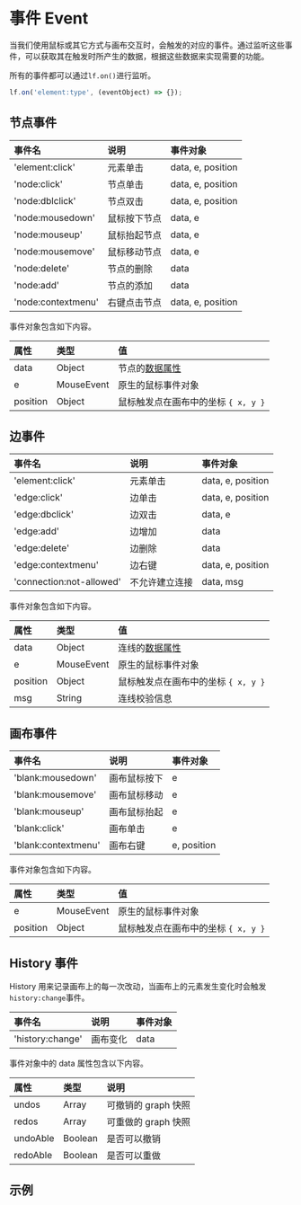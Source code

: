 # 事件 Event

当我们使用鼠标或其它方式与画布交互时，会触发的对应的事件。通过监听这些事件，可以获取其在触发时所产生的数据，根据这些数据来实现需要的功能。

所有的事件都可以通过`lf.on()`进行监听。

```js
lf.on('element:type', (eventObject) => {});
```

## 节点事件

| 事件名   | 说明   | 事件对象 |
| :----- | :----- | :-----  |
| 'element:click' | 元素单击 | data, e, position |
| 'node:click' | 节点单击 |  data, e, position |
| 'node:dblclick' | 节点双击 | data, e, position |
| 'node:mousedown' | 鼠标按下节点 | data, e |
| 'node:mouseup' | 鼠标抬起节点 | data, e |
| 'node:mousemove' | 鼠标移动节点 | data, e |
| 'node:delete' | 节点的删除 | data |
| 'node:add' | 节点的添加 | data |
| 'node:contextmenu' | 右键点击节点 | data, e, position |

事件对象包含如下内容。

| 属性   | 类型   | 值 |
| :----- | :----- | :----- |
| data | Object | 节点的[数据属性](/api/nodeApi.md#数据属性) |
| e | MouseEvent | 原生的鼠标事件对象 |
| position | Object | 鼠标触发点在画布中的坐标 `{ x, y }` |

## 边事件

| 事件名   | 说明   | 事件对象 |
| :----- | :----- | :----- |
| 'element:click' | 元素单击 | data, e, position |
| 'edge:click' | 边单击 | data, e, position |
| 'edge:dbclick' | 边双击 | data, e |
| 'edge:add' | 边增加 | data |
| 'edge:delete'| 边删除 |data |
| 'edge:contextmenu'| 边右键 | data, e, position |
| 'connection:not-allowed' | 不允许建立连接 | data, msg |

事件对象包含如下内容。

| 属性   | 类型   | 值 |
| :----- | :----- | :----- |
| data | Object | 连线的[数据属性](/api/edgeApi.md#数据属性) |
| e | MouseEvent | 原生的鼠标事件对象 |
| position | Object | 鼠标触发点在画布中的坐标 `{ x, y }` |
| msg | String | 连线校验信息 |

## 画布事件

| 事件名   | 说明   | 事件对象 |
| :----- | :----- | :----- |  
| 'blank:mousedown' | 画布鼠标按下 | e |
| 'blank:mousemove' | 画布鼠标移动 | e |
| 'blank:mouseup' | 画布鼠标抬起 | e |
| 'blank:click' | 画布单击 | e |
| 'blank:contextmenu'| 画布右键 | e, position |

事件对象包含如下内容。

| 属性   | 类型   | 值 |
| :----- | :----- | :----- |
| e | MouseEvent | 原生的鼠标事件对象 |
| position | Object | 鼠标触发点在画布中的坐标 `{ x, y }` |

## History 事件

History 用来记录画布上的每一次改动，当画布上的元素发生变化时会触发`history:change`事件。

| 事件名   | 说明   | 事件对象 |
| :----- | :----- | :-----  |  
| 'history:change' | 画布变化 | data |

事件对象中的 data 属性包含以下内容。

| 属性   | 类型   | 说明 |
| :----- | :----- | :-----  |  
| undos | Array | 可撤销的 graph 快照 |
| redos | Array | 可重做的 graph 快照 |
| undoAble | Boolean | 是否可以撤销 |
| redoAble | Boolean | 是否可以重做 |

## 示例

<example :height="280" ></example>
